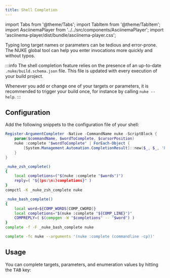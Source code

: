 ```yaml
---
title: Shell Completion
---
```


import Tabs from '@theme/Tabs';
import TabItem from '@theme/TabItem';
import AsciinemaPlayer from '../../src/components/AsciinemaPlayer';
import 'asciinema-player/dist/bundle/asciinema-player.css';

Typing long target names or parameters can be tedious and error-prone. The NUKE global tool can help you enter invocations more quickly and without typos.

:::info
The shell completion feature relies on the presence of an up-to-date `.nuke/build.schema.json` file. This file is updated with every execution of your build project.

Whenever you add or change one of your targets or parameters, it is recommended to trigger your build once, for instance by calling `nuke --help`.
:::

## Configuration

Add the following snippets to the configuration file of your shell:

<Tabs>
  <TabItem value="powershell" label="PowerShell" default>

```powershell title="Microsoft.PowerShell_profile.ps1"
Register-ArgumentCompleter -Native -CommandName nuke -ScriptBlock {
    param($commandName, $wordToComplete, $cursorPosition)
    nuke :complete "$wordToComplete" | ForEach-Object {
        [System.Management.Automation.CompletionResult]::new($_, $_, 'ParameterValue', $_)
    }
}
```

  </TabItem>
  <TabItem value="zsh" label="Zsh">

```bash title=".zshrc"
_nuke_zsh_complete()
{
    local completions=("$(nuke :complete "$words")")
    reply=( "${(ps:\n:)completions}" )
}
compctl -K _nuke_zsh_complete nuke
```

  </TabItem>
  <TabItem value="bash" label="Bash">

```bash title=".bashrc"
_nuke_bash_complete()
{
    local word=${COMP_WORDS[COMP_CWORD]}
    local completions="$(nuke :complete "${COMP_LINE}")"
    COMPREPLY=( $(compgen -W "$completions" -- "$word") )
}
complete -f -F _nuke_bash_complete nuke
```

  </TabItem>
  <TabItem value="fish" label="fish">

```bash title="config.fish"
complete -fc nuke --arguments '(nuke :complete (commandline -cp))'
```

  </TabItem>
</Tabs>

## Usage

You can complete targets, parameters, and enumeration values by hitting the <kbd>TAB</kbd> key:

<p style={{maxWidth: '750px'}}>
    <AsciinemaPlayer
        src="/casts/shell-completion.cast"
        idleTimeLimit={1}
        autoplay={true}
        poster="npt:12.077312"
        preload={true}
        // terminalFontFamily="'JetBrains Mono', Consolas, Menlo, 'Bitstream Vera Sans Mono', monospace"
        loop={true}/>
</p>
